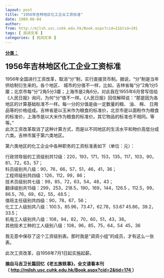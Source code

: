 ```yaml
---
layout: post
title: "1956年吉林地区化工企业工资标准"
date: 1989-06-04
author: 
from: http://mjlsh.usc.cuhk.edu.hk/Book.aspx?cid=11&tid=191
tags: [ 民间文本 ]
categories: [ 民间文本 ]
---
```


<div style="margin: 15px 10px 10px 0px;">
 <div>
  <span id="ctl00_ContentPlaceHolder1_chapter1_SubjectLabel" style="font-weight:bold;text-decoration:underline;">
   分类：
  </span>
 </div>
 <p>
  <strong>
   <font size="5">
    1956年吉林地区化工企业工资标准
   </font>
  </strong>
 </p>
 <p>
  1956年全国进行工资改革，取消“分”制，实行直接货币制。据说，“分”制是当年供给制衍生来的。各个地区、 城市的分值不一样，比如，吉林省每“分”2角1分5厘；北京市每“分”2角5分3厘；上海市是2角6分。对此我在1955年6月曾写信给《人民日报》询问，为何“分”值不一样。《人民日报》回信解释说：“那是因为各地区的计算基础标准不一样。每一分的分值是由一定数量的粮、 油、 棉、 日用品等的价格组成。吉林省是以玉米作为粮食的标准价，北京市是以面粉作为粮食的标准价，上海市是以大米作为粮食的标准价。其它物品的标准也不相同。等等。”
  <br/>
  此次工资改革取消了这种计算方式，而是以不同地区的生活水平和物价高低分成六类。吉林市属于第六类地区。
 </p>
 <p>
  第六类地区的化工企业中各种职务的工资标准表如下（单位：元）：
 </p>
 <p>
  行政领导层的工资级别共12级：220，193，171，153，135，117，103，90，81，72，63，57；
  <br/>
  科员级别共八级：90，76，66，57，51，46，41，36；
  <br/>
  工程师级别共四级：126，112，99，86；
  <br/>
  技术员级别共七级：99，85，72，63，54，48，43；
  <br/>
  翻译级别共15级：299，253，218.5，190，169，144，126.5 ，112.5，99，86.5，76，69，62，55，48.5；
  <br/>
  值班主任级别共四级：90，78，67，56；
  <br/>
  化工工人级别共八级：100.5，85.96，73.47，62.78，53.67 45.86，39.2，33.5；
  <br/>
  机电工人级别共八级：108，94，82，70，60，51，43，36。
  <br/>
  其他技术工种的工人级别八级：108，96，85，75，64，54  45，36
 </p>
 <p>
  我无意中保存了这个工资级别表。那时我是“调资小组”的成员，才有这么一张表。
 </p>
 <p>
  此次工资改革，自1956年7月1日起实施起薪。
 </p>
 <p>
  <strong>
   摘自马吉卫长篇回忆《老五族轶事》，全文请看本刊
   <br/>
   （
   <a href="/Book.aspx?cid=2&amp;tid=174">
    http://mjlsh.usc.cuhk.edu.hk/Book.aspx?cid=2&amp;tid=174
   </a>
   ）
  </strong>
 </p>
</div>

